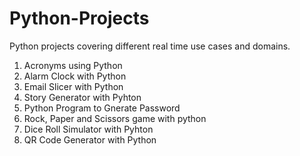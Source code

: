 # Python-Projects
Python projects covering different real time use cases and domains.
1. Acronyms using Python
2. Alarm Clock with Python
3. Email Slicer with Python
4. Story Generator with Pyhton
5. Python Program to Gnerate Password
6. Rock, Paper and Scissors game with python
7. Dice Roll Simulator with Pyhton
8. QR Code Generator with Python
